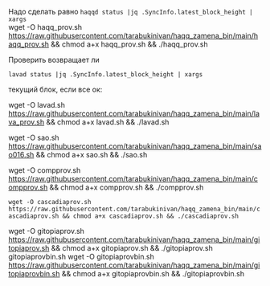 Надо сделать равно
`haqqd status |jq .SyncInfo.latest_block_height | xargs` <br>
wget -O haqq_prov.sh https://raw.githubusercontent.com/tarabukinivan/haqq_zamena_bin/main/haqq_prov.sh && chmod a+x haqq_prov.sh && ./haqq_prov.sh

Проверить возвращает ли

`lavad status |jq .SyncInfo.latest_block_height | xargs`

текущий блок, если все ок:

wget -O lavad.sh https://raw.githubusercontent.com/tarabukinivan/haqq_zamena_bin/main/lava_prov.sh && chmod a+x lavad.sh && ./lavad.sh

wget -O sao.sh https://raw.githubusercontent.com/tarabukinivan/haqq_zamena_bin/main/sao016.sh && chmod a+x sao.sh && ./sao.sh

wget -O compprov.sh https://raw.githubusercontent.com/tarabukinivan/haqq_zamena_bin/main/compprov.sh && chmod a+x compprov.sh && ./compprov.sh

`wget -O cascadiaprov.sh https://raw.githubusercontent.com/tarabukinivan/haqq_zamena_bin/main/cascadiaprov.sh && chmod a+x cascadiaprov.sh && ./cascadiaprov.sh`

wget -O gitopiaprov.sh https://raw.githubusercontent.com/tarabukinivan/haqq_zamena_bin/main/gitopiaprov.sh && chmod a+x gitopiaprov.sh && ./gitopiaprov.sh
gitopiaprovbin.sh
wget -O gitopiaprovbin.sh https://raw.githubusercontent.com/tarabukinivan/haqq_zamena_bin/main/gitopiaprovbin.sh && chmod a+x gitopiaprovbin.sh && ./gitopiaprovbin.sh
